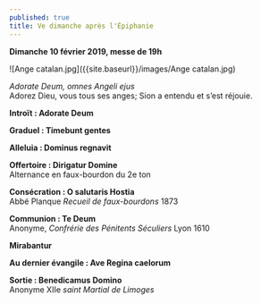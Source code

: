 ```yaml
---
published: true
title: Ve dimanche après l'Épiphanie
---
```

**Dimanche 10 février 2019, messe de 19h**

![Ange catalan.jpg]({{site.baseurl}}/images/Ange catalan.jpg)


*Adorate Deum, omnes Angeli ejus*  
Adorez Dieu, vous tous ses anges; Sion a entendu et s’est réjouie.

**Introït : Adorate Deum**

**Graduel : Timebunt gentes**

**Alleluia : Dominus regnavit**

**Offertoire : Dirigatur Domine**  
Alternance en faux-bourdon du 2e ton

**Consécration : O salutaris Hostia**  
Abbé Planque *Recueil de faux-bourdons* 1873

**Communion : Te Deum**  
Anonyme, *Confrérie des Pénitents Séculiers* Lyon 1610

**Mirabantur**

**Au dernier évangile : Ave Regina caelorum**

**Sortie : Benedicamus Domino**  
Anonyme XIIe *saint Martial de Limoges*
